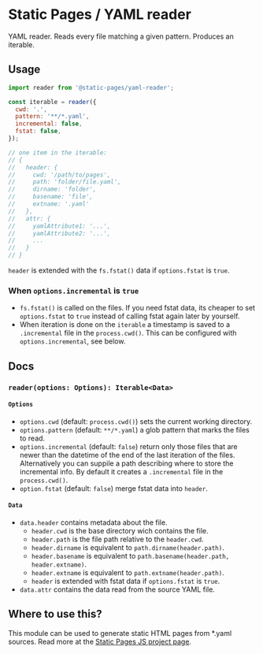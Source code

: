 # Static Pages / YAML reader
YAML reader. Reads every file matching a given pattern. Produces an iterable.

## Usage
```js
import reader from '@static-pages/yaml-reader';

const iterable = reader({
  cwd: '.',
  pattern: '**/*.yaml',
  incremental: false,
  fstat: false,
});

// one item in the iterable:
// {
//   header: {
//     cwd: '/path/to/pages',
//     path: 'folder/file.yaml',
//     dirname: 'folder',
//     basename: 'file',
//     extname: '.yaml'
//   },
//   attr: {
//     yamlAttribute1: '...',
//     yamlAttribute2: '...',
//     ...
//   }
// }
```

`header` is extended with the `fs.fstat()` data if `options.fstat` is `true`.

### When `options.incremental` is `true`
- `fs.fstat()` is called on the files. If you need fstat data, its cheaper to set `options.fstat` to `true` instead of calling fstat again later by yourself.
- When iteration is done on the `iterable` a timestamp is saved to a `.incremental` file in the `process.cwd()`. This can be configured with `options.incremental`, see below.

## Docs

### __`reader(options: Options): Iterable<Data>`__

#### `Options`
- `options.cwd` (default: `process.cwd()`) sets the current working directory.
- `options.pattern` (default: `**/*.yaml`) a glob pattern that marks the files to read.
- `options.incremental` (default: `false`) return only those files that are newer than the datetime of the end of the last iteration of the files. Alternatively you can suppile a path describing where to store the incremental info. By default it creates a `.incremental` file in the `process.cwd()`.
- `option.fstat` (default: `false`) merge fstat data into `header`.

#### `Data`
- `data.header` contains metadata about the file.
  - `header.cwd` is the base directory wich contains the file.
  - `header.path` is the file path relative to the `header.cwd`.
  - `header.dirname` is equivalent to `path.dirname(header.path)`.
  - `header.basename` is equivalent to `path.basename(header.path, header.extname)`.
  - `header.extname` is equivalent to `path.extname(header.path)`.
  - `header` is extended with fstat data if `options.fstat` is `true`.
- `data.attr` contains the data read from the source YAML file.


## Where to use this?
This module can be used to generate static HTML pages from *.yaml sources. Read more at the [Static Pages JS project page](https://staticpagesjs.github.io/).
